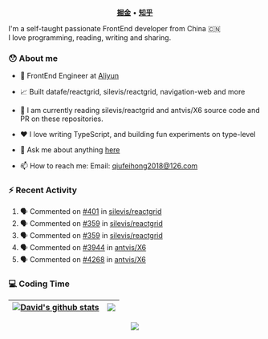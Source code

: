 <!-- <p align="center"><a href="https://qiufeihong2018.github.io">
<img width="80%" alt="Hello, I'm David. I do open source!" src="./assets/gh-readme-header.jpeg" />
</a></p>
<br /> -->
<p align="center">
    <b><a href="https://juejin.cn/user/1099167358268392">掘金</a></b>
    •
    <b><a href="https://www.zhihu.com/people/chou-fei-hong">知乎</a></b>
</p>
I'm a self-taught passionate FrontEnd developer from China 🇨🇳
<br />
I love programming, reading, writing and sharing.

### 😯 About me

- 💼 FrontEnd Engineer at [Aliyun](https://www.aliyun.com/)

- 📈 Built datafe/reactgrid, silevis/reactgrid, navigation-web and more

- 🌱 I am currently reading silevis/reactgrid and antvis/X6 source code and PR on these repositories.

- ❤️ I love writing TypeScript, and building fun experiments on type-level

- 💬 Ask me about anything [here](https://github.com/qiufeihong2018/qiufeihong2018/issues)

- 📫 How to reach me: Email: qiufeihong2018@126.com

### :zap: Recent Activity

<!--START_SECTION:activity-->
1. 🗣 Commented on [#401](https://github.com/silevis/reactgrid/issues/401#issuecomment-2132542922) in [silevis/reactgrid](https://github.com/silevis/reactgrid)
2. 🗣 Commented on [#359](https://github.com/silevis/reactgrid/issues/359#issuecomment-2112632533) in [silevis/reactgrid](https://github.com/silevis/reactgrid)
3. 🗣 Commented on [#359](https://github.com/silevis/reactgrid/issues/359#issuecomment-2109221638) in [silevis/reactgrid](https://github.com/silevis/reactgrid)
4. 🗣 Commented on [#3944](https://github.com/antvis/X6/issues/3944#issuecomment-2106223061) in [antvis/X6](https://github.com/antvis/X6)
5. 🗣 Commented on [#4268](https://github.com/antvis/X6/issues/4268#issuecomment-2106174680) in [antvis/X6](https://github.com/antvis/X6)
<!--END_SECTION:activity-->

### 💻 Coding Time

| <a href="https://github.com/datafe/reactgrid"><img align="center" src="https://github-readme-stats.vercel.app/api?username=qiufeihong2018&show_icons=true&include_all_commits=true&theme=buefy&hide_border=true" alt="David's github stats" /></a> | <a href="https://github.com/datafe/reactgrid"><img align="center" src="https://github-readme-stats.vercel.app/api/top-langs/?username=qiufeihong2018&layout=compact&theme=buefy&hide_border=true" /></a> |
| -------------------------------------------------------------------------------------------------------------------------------------------------------------------------------------------------------------------------------------------------- | -------------------------------------------------------------------------------------------------------------------------------------------------------------------------------------------------------- |

<div align="center">
    <img src="https://github-readme-streak-stats.herokuapp.com/?user=qiufeihong2018" />
</div>



<!-- <code><img height="20" alt="javascript" src="https://raw.githubusercontent.com/github/explore/80688e429a7d4ef2fca1e82350fe8e3517d3494d/topics/javascript/javascript.png"></code>
<code><img height="20" alt="typescript" src="https://raw.githubusercontent.com/github/explore/80688e429a7d4ef2fca1e82350fe8e3517d3494d/topics/typescript/typescript.png"></code>
<code><img height="20" alt="react" src="https://raw.githubusercontent.com/github/explore/80688e429a7d4ef2fca1e82350fe8e3517d3494d/topics/react/react.png"></code>
<code><img height="20" alt="vue" src="https://raw.githubusercontent.com/github/explore/80688e429a7d4ef2fca1e82350fe8e3517d3494d/topics/vue/vue.png"></code>
<code><img height="20" alt="graphql" src="https://raw.githubusercontent.com/github/explore/5c058a388828bb5fde0bcafd4bc867b5bb3f26f3/topics/graphql/graphql.png"></code>
<code><img height="20" alt="nodejs" src="https://raw.githubusercontent.com/github/explore/80688e429a7d4ef2fca1e82350fe8e3517d3494d/topics/nodejs/nodejs.png"></code> -->


<!-- 
#### Top Repositories

<a href="https://github.com/qiufeihong2018/reactgrid">
  <img align="center" src="https://github-readme-stats.vercel.app/api/pin/?username=qiufeihong2018&repo=reactgrid&theme=buefy" />
</a>
<a href="https://github.com/qiufeihong2018/myBlog">
  <img align="center" src="https://github-readme-stats.vercel.app/api/pin/?username=qiufeihong2018&repo=myBlog&theme=buefy" />
</a>

<br />
<br />

<a href="https://juejin.cn/user/1099167358268392/posts" target="_blank"><img src="https://bubuzou.oss-cn-shenzhen.aliyuncs.com/blog/202101/juejin_01.png"></a><a href="https://codesandbox.io/u/qiufeihong2018">
<img align="right" alt="Anurag Hazra | CodeSandbox" width="20px" src="https://raw.githubusercontent.com/qiufeihong2018/qiufeihong2018/master/assets/codesandbox.svg" />
</a> -->
